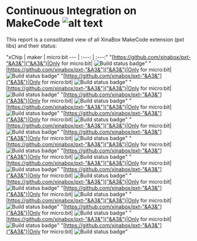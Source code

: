 # Continuous Integration on MakeCode ![alt text][logo]
[logo]: http://logo.xinabox.cc/?w=40&h=40&t=svg&f=b&b=t "XinaBox"
This report is a consolitated view of all XinaBox MakeCode extension (pxt libs) and their status:

"xChip | maker | micro:bit
--- | :---: | :---:"
"[https://github.com/xinabox/pxt-"&A3&"]("&A3&")|Only for micro:bit| ![Build status badge](https://github.com/xinabox/pxt-"&A3&"/workflows/microbit/badge.svg)"
"[https://github.com/xinabox/pxt-"&A3&"]("&A3&")|Only for micro:bit| ![Build status badge](https://github.com/xinabox/pxt-"&A3&"/workflows/microbit/badge.svg)"
"[https://github.com/xinabox/pxt-"&A3&"]("&A3&")|Only for micro:bit| ![Build status badge](https://github.com/xinabox/pxt-"&A3&"/workflows/microbit/badge.svg)"
"[https://github.com/xinabox/pxt-"&A3&"]("&A3&")|Only for micro:bit| ![Build status badge](https://github.com/xinabox/pxt-"&A3&"/workflows/microbit/badge.svg)"
"[https://github.com/xinabox/pxt-"&A3&"]("&A3&")|Only for micro:bit| ![Build status badge](https://github.com/xinabox/pxt-"&A3&"/workflows/microbit/badge.svg)"
"[https://github.com/xinabox/pxt-"&A3&"]("&A3&")|Only for micro:bit| ![Build status badge](https://github.com/xinabox/pxt-"&A3&"/workflows/microbit/badge.svg)"
"[https://github.com/xinabox/pxt-"&A3&"]("&A3&")|Only for micro:bit| ![Build status badge](https://github.com/xinabox/pxt-"&A3&"/workflows/microbit/badge.svg)"
"[https://github.com/xinabox/pxt-"&A3&"]("&A3&")|Only for micro:bit| ![Build status badge](https://github.com/xinabox/pxt-"&A3&"/workflows/microbit/badge.svg)"
"[https://github.com/xinabox/pxt-"&A3&"]("&A3&")|Only for micro:bit| ![Build status badge](https://github.com/xinabox/pxt-"&A3&"/workflows/microbit/badge.svg)"
"[https://github.com/xinabox/pxt-"&A3&"]("&A3&")|Only for micro:bit| ![Build status badge](https://github.com/xinabox/pxt-"&A3&"/workflows/microbit/badge.svg)"
"[https://github.com/xinabox/pxt-"&A3&"]("&A3&")|Only for micro:bit| ![Build status badge](https://github.com/xinabox/pxt-"&A3&"/workflows/microbit/badge.svg)"
"[https://github.com/xinabox/pxt-"&A3&"]("&A3&")|Only for micro:bit| ![Build status badge](https://github.com/xinabox/pxt-"&A3&"/workflows/microbit/badge.svg)"
"[https://github.com/xinabox/pxt-"&A3&"]("&A3&")|Only for micro:bit| ![Build status badge](https://github.com/xinabox/pxt-"&A3&"/workflows/microbit/badge.svg)"
"[https://github.com/xinabox/pxt-"&A3&"]("&A3&")|Only for micro:bit| ![Build status badge](https://github.com/xinabox/pxt-"&A3&"/workflows/microbit/badge.svg)"
"[https://github.com/xinabox/pxt-"&A3&"]("&A3&")|Only for micro:bit| ![Build status badge](https://github.com/xinabox/pxt-"&A3&"/workflows/microbit/badge.svg)"
"[https://github.com/xinabox/pxt-"&A3&"]("&A3&")|Only for micro:bit| ![Build status badge](https://github.com/xinabox/pxt-"&A3&"/workflows/microbit/badge.svg)"
"[https://github.com/xinabox/pxt-"&A3&"]("&A3&")|Only for micro:bit| ![Build status badge](https://github.com/xinabox/pxt-"&A3&"/workflows/microbit/badge.svg)"
"[https://github.com/xinabox/pxt-"&A3&"]("&A3&")|Only for micro:bit| ![Build status badge](https://github.com/xinabox/pxt-"&A3&"/workflows/microbit/badge.svg)"
"[https://github.com/xinabox/pxt-"&A3&"]("&A3&")|Only for micro:bit| ![Build status badge](https://github.com/xinabox/pxt-"&A3&"/workflows/microbit/badge.svg)"

